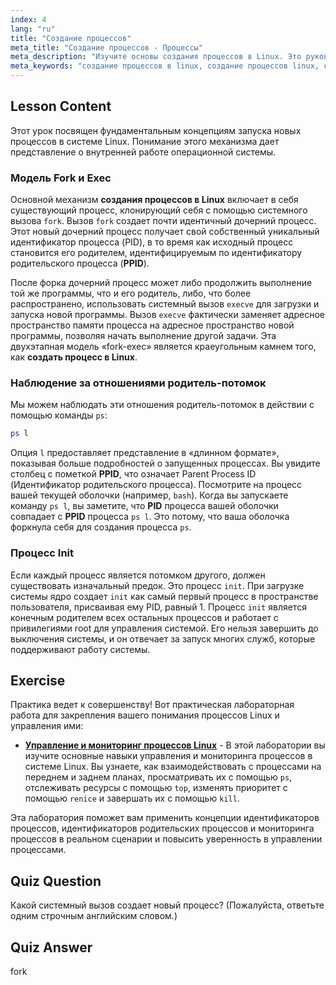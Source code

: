 ```yaml
---
index: 4
lang: "ru"
title: "Создание процессов"
meta_title: "Создание процессов - Процессы"
meta_description: "Изучите основы создания процессов в Linux. Это руководство охватывает системные вызовы fork и execve, отношения родитель/потомок (PID и PPID) и роль процесса init. Узнайте, как создать процесс в Linux, и поймите основные концепции создания процессов в операционной системе."
meta_keywords: "создание процессов в linux, создание процессов linux, создать процесс в linux, создание процессов в операционной системе, создание процесса, fork, execve, PID, PPID, процесс init, процессы Linux"
---
```


## Lesson Content

Этот урок посвящен фундаментальным концепциям запуска новых процессов в системе Linux. Понимание этого механизма дает представление о внутренней работе операционной системы.

### Модель Fork и Exec

Основной механизм **создания процессов в Linux** включает в себя существующий процесс, клонирующий себя с помощью системного вызова `fork`. Вызов `fork` создает почти идентичный дочерний процесс. Этот новый дочерний процесс получает свой собственный уникальный идентификатор процесса (PID), в то время как исходный процесс становится его родителем, идентифицируемым по идентификатору родительского процесса (**PPID**).

После форка дочерний процесс может либо продолжить выполнение той же программы, что и его родитель, либо, что более распространено, использовать системный вызов `execve` для загрузки и запуска новой программы. Вызов `execve` фактически заменяет адресное пространство памяти процесса на адресное пространство новой программы, позволяя начать выполнение другой задачи. Эта двухэтапная модель «fork-exec» является краеугольным камнем того, как **создать процесс в Linux**.

### Наблюдение за отношениями родитель-потомок

Мы можем наблюдать эти отношения родитель-потомок в действии с помощью команды `ps`:

```bash
ps l
```

Опция `l` предоставляет представление в «длинном формате», показывая больше подробностей о запущенных процессах. Вы увидите столбец с пометкой **PPID**, что означает Parent Process ID (Идентификатор родительского процесса). Посмотрите на процесс вашей текущей оболочки (например, `bash`). Когда вы запускаете команду `ps l`, вы заметите, что **PID** процесса вашей оболочки совпадает с **PPID** процесса `ps l`. Это потому, что ваша оболочка форкнула себя для создания процесса `ps`.

### Процесс Init

Если каждый процесс является потомком другого, должен существовать изначальный предок. Это процесс `init`. При загрузке системы ядро создает `init` как самый первый процесс в пространстве пользователя, присваивая ему PID, равный 1. Процесс `init` является конечным родителем всех остальных процессов и работает с привилегиями root для управления системой. Его нельзя завершить до выключения системы, и он отвечает за запуск многих служб, которые поддерживают работу системы.

## Exercise

Практика ведет к совершенству! Вот практическая лабораторная работа для закрепления вашего понимания процессов Linux и управления ими:

- **[Управление и мониторинг процессов Linux](https://labex.io/ru/labs/comptia-manage-and-monitor-linux-processes-590864)** - В этой лаборатории вы изучите основные навыки управления и мониторинга процессов в системе Linux. Вы узнаете, как взаимодействовать с процессами на переднем и заднем планах, просматривать их с помощью `ps`, отслеживать ресурсы с помощью `top`, изменять приоритет с помощью `renice` и завершать их с помощью `kill`.

Эта лаборатория поможет вам применить концепции идентификаторов процессов, идентификаторов родительских процессов и мониторинга процессов в реальном сценарии и повысить уверенность в управлении процессами.

## Quiz Question

Какой системный вызов создает новый процесс? (Пожалуйста, ответьте одним строчным английским словом.)

## Quiz Answer

fork
